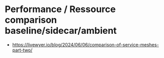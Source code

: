 # Performance / Ressource comparison baseline/sidecar/ambient 

  * https://livewyer.io/blog/2024/06/06/comparison-of-service-meshes-part-two/
